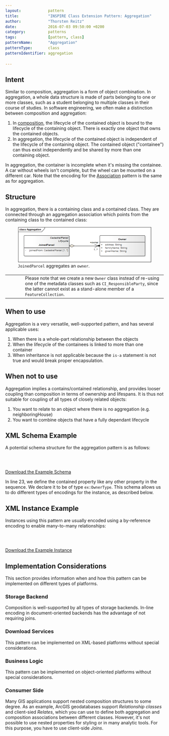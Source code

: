 ```yaml
---
layout:            pattern
title:             "INSPIRE Class Extension Pattern: Aggregation"
author:            "Thorsten Reitz"
date:              2016-07-03 09:50:00 +0200
category:          patterns
tags:              [pattern, class]
patternName:       "Aggregation"
patternType:       class
patternIdentifier: aggregation

---
```


## Intent

Similar to composition, aggregation is a form of object combination. In aggregation, a whole data structure is made of parts belonging to one or more classes, such as a student belonging to multiple classes in their course of studies. In software engineering, we often make a distinction between composition and aggregation:

1. In [composition](/patterns/composition.html), the lifecycle of the contained object is bound to the lifecycle of the containing object. There is exactly one object that owns the contained objects.
1. In aggregation, the lifecycle of the contained object is independent of the lifecycle of the containing object. The contained object ("containee") can thus exist independently and be shared by more than one containing object.

In aggregation, the container is incomplete when it's missing the containee. A car without wheels isn't complete, but the wheel can be mounted on a different car. Note that the encoding for the [Association](/patterns/2016/06/03/association.html) pattern is the same as for aggregation. 

## Structure

In aggregation, there is a containing class and a contained class. They are connected through an aggregation association which points from the containing class to the contained class:

<figure class="figure" style="margin-bottom: 20px">
    <img src="/patterns/images/aggregation.png" class="figure-img img-fluid img-rounded" title="Aggregation">
    <figcaption class="figure-caption small"><code>JoinedParcel</code> aggregates an <code>owner</code>.</figcaption>
</figure>

<table class="alert-warning important-info">
    <tr>
        <td style="width:3em"><div class="important-info-icon"><span class="glyphicon glyphicon-exclamation-sign" style="font-size:2em"></span></div></td>
        <td>Please note that we create a new <code>Owner</code> class instead of re-using one of the metadata classes such as <code>CI_ResponsibleParty</code>, since the latter cannot exist as a stand-alone member of a <code>FeatureCollection</code>.</td>
    </tr>
</table>

## When to use

Aggregation is a very versatile, well-supported pattern, and has several applicable uses:

1. When there is a whole-part relationship between the objects
1. When the lifecycle of the containees is linked to more than one container
1. When inheritance is not applicable because the ```is-a``` statement is not true and would break proper encapsulation.

## When not to use

Aggregation implies a contains/contained relationship, and provides looser coupling than composition in terms of ownership and lifespans. It is thus not suitable for coupling of all types of closely related objects:

1. You want to relate to an object where there is no aggregation (e.g. neighboringHouse)
1. You want to combine objects that have a fully dependant lifecycle

## XML Schema Example

A potential schema structure for the aggregation pattern is as follows:

<pre data-line="23" class="line-numbers" data-src="/patterns/examples/aggregation.xsd">
<code class="language-xml">
</code>
</pre>

[Download the Example Schema](/patterns/examples/aggregation.xsd)

In line 23, we define the contained property like any other property in the sequence. We declare it to be of type ```ex:OwnerType```. This schema allows us to do different types of encodings for the instance, as described below.

## XML Instance Example

Instances using this pattern are usually encoded using a by-reference encoding to enable many-to-many relationships:

<pre class="line-numbers" data-src="/patterns/examples/aggregation.xml">
<code class="language-xml">
</code>
</pre>

[Download the Example Instance](/patterns/examples/aggregation.xml)


## Implementation Considerations

This section provides information when and how this pattern can be implemented on different types of platforms.

### Storage Backend

Composition is well-supported by all types of storage backends. In-line encoding in document-oriented backends has the advantage of not requiring joins.

### Download Services

This pattern can be implemented on XML-based platforms without special considerations.

### Business Logic

This pattern can be implemented on object-oriented platforms without special considerations.

### Consumer Side

Many GIS applications support nested composition structures to some degree. As an example, ArcGIS geodatabases support *Relationship classes* and client-sied *Relates*, which you can use to define both aggregation and composition associations between different classes. However, it's not possible to use nested properties for styling or in many analytic tools. For this purpose, you have to use client-side *Joins*.


